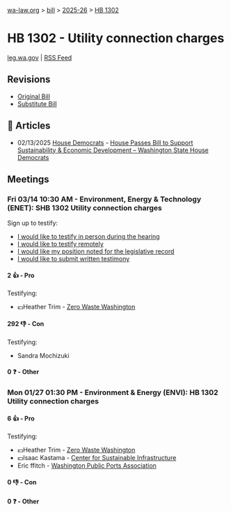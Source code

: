 [wa-law.org](/) > [bill](/bill/) > [2025-26](/bill/2025-26/) > [HB 1302](/bill/2025-26/hb/1302/)

# HB 1302 - Utility connection charges
[leg.wa.gov](https://app.leg.wa.gov/billsummary?BillNumber=1302&Year=2025&Initiative=false) | [RSS Feed](./rss.xml)

## Revisions
* [Original Bill](1/)
* [Substitute Bill](S/)

## 📰 Articles
* 02/13/2025 [House Democrats](/org/house_democrats/) - [House Passes Bill to Support Sustainability & Economic Development – Washington State House Democrats](https://housedemocrats.wa.gov/blog/2025/02/13/house-passes-bill-to-support-sustainability-economic-development/#:~:text=House%20Bill%201302)

## Meetings
### Fri 03/14 10:30 AM - Environment, Energy & Technology (ENET): SHB 1302 Utility connection charges
Sign up to testify:
* [I would like to testify in person during the hearing](https://app.leg.wa.gov/csi/Testifier/Add?chamber=House&mId=32962&aId=165420&caId=26324&tId=1)
* [I would like to testify remotely](https://app.leg.wa.gov/csi/Testifier/Add?chamber=House&mId=32962&aId=165420&caId=26324&tId=2)
* [I would like my position noted for the legislative record](https://app.leg.wa.gov/csi/Testifier/Add?chamber=House&mId=32962&aId=165420&caId=26324&tId=3)
* [I would like to submit written testimony](https://app.leg.wa.gov/csi/Testifier/Add?chamber=House&mId=32962&aId=165420&caId=26324&tId=4)

#### 2 👍 - Pro
Testifying:
* 💵Heather Trim - [Zero Waste Washington](/org/zero_waste_washington/)

#### 292 👎 - Con
Testifying:
* Sandra Mochizuki

#### 0 ❓ - Other

### Mon 01/27 01:30 PM - Environment & Energy (ENVI): HB 1302 Utility connection charges
#### 6 👍 - Pro
Testifying:
* 💵Heather Trim - [Zero Waste Washington](/org/zero_waste_washington/)
* 💵Isaac Kastama - [Center for Sustainable Infrastructure](/org/center_for_sustainable_infrastructure/)
* Eric ffitch - [Washington Public Ports Association](/org/washington_public_ports_association/)

#### 0 👎 - Con

#### 0 ❓ - Other
